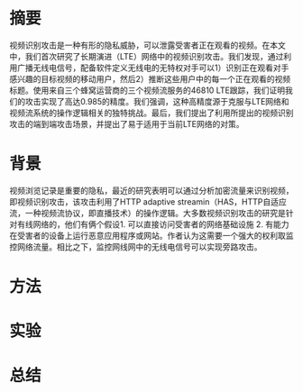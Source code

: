 # 摘要
视频识别攻击是一种有形的隐私威胁，可以泄露受害者正在观看的视频。在本文中，我们首次研究了长期演进（LTE）网络中的视频识别攻击。我们发现，通过利用广播无线电信号，配备软件定义无线电的无特权对手可以1）识别正在观看对手感兴趣的目标视频的移动用户，然后2）推断这些用户中的每一个正在观看的视频标题。使用来自三个蜂窝运营商的三个视频流服务的46810 LTE跟踪，我们证明我们的攻击实现了高达0.985的精度。我们强调，这种高精度源于克服与LTE网络和视频流系统的操作逻辑相关的独特挑战。最后，我们提出了利用所提出的视频识别攻击的端到端攻击场景，并提出了易于适用于当前LTE网络的对策。
# 背景
视频浏览记录是重要的隐私，最近的研究表明可以通过分析加密流量来识别视频，即视频识别攻击，该攻击利用了HTTP adaptive streamin（HAS，HTTP自适应流，一种视频流协议，即直播技术）的操作逻辑。大多数视频识别攻击的研究是针对有线网络的，他们有俩个假设1. 可以直接访问受害者的网络基础设施 2. 有能力在受害者的设备上运行恶意应用程序或网站。作者认为这需要一个强大的权利取监控网络流量。相比之下，监控网线网中的无线电信号可以实现旁路攻击。 
# 方法
# 实验
# 总结
